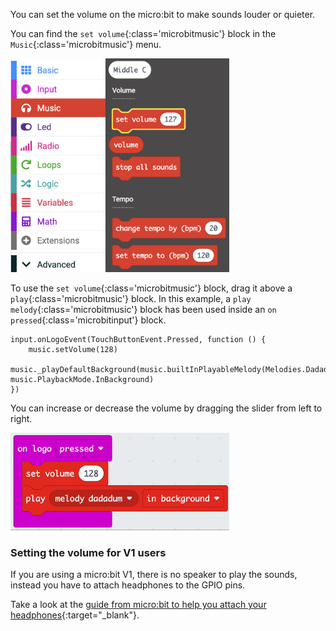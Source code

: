 You can set the volume on the micro:bit to make sounds louder or quieter.

You can find the `set volume`{:class='microbitmusic'} block in the `Music`{:class='microbitmusic'} menu.

<img src="images/music-menu.png" alt="The Music menu expanded, with the `set volume` block highlighted." width="350"/>

To use the `set volume`{:class='microbitmusic'} block, drag it above a `play`{:class='microbitmusic'} block.
In this example, a `play melody`{:class='microbitmusic'} block has been used inside an `on pressed`{:class='microbitinput'} block.

```microbit
input.onLogoEvent(TouchButtonEvent.Pressed, function () {
    music.setVolume(128)
    music._playDefaultBackground(music.builtInPlayableMelody(Melodies.Dadadadum), music.PlaybackMode.InBackground)
})
```

You can increase or decrease the volume by dragging the slider from left to right.

<img src="images/volume-slider.gif" alt="Animation showing the drop-down slider on the 'set volume' block. The value is clicked to reveal the slider and the volume is adjusted by moving the slider to the left or right." width="350"/>

### Setting the volume for V1 users

If you are using a micro:bit V1, there is no speaker to play the sounds, instead you have to attach headphones to the GPIO pins.

Take a look at the [guide from micro:bit to help you attach your headphones](https://makecode.microbit.org/projects/hack-your-headphones/make){:target="_blank"}.
